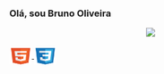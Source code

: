 ### Olá, sou Bruno Oliveira


<div align="center">
  <a href="https://github.com/BrunosdeOliveira">
  <img height="180em" src="https://github-readme-stats.vercel.app/api?username=BrunosdeOliveira&show_icons=true&theme=dark&include_all_commits=true&count_private=true"/>
</div>
<div style="display: inline_block"><br>
  <img align="center" alt="Rafa-HTML" height="30" width="40" src="https://raw.githubusercontent.com/devicons/devicon/master/icons/html5/html5-original.svg">
  <img align="center" alt="Rafa-CSS" height="30" width="40" src="https://raw.githubusercontent.com/devicons/devicon/master/icons/css3/css3-original.svg">
</div>
